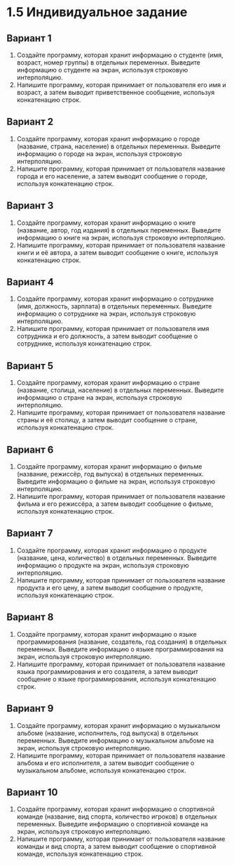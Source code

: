 # 1.5 Индивидуальное задание

## Вариант 1
1. Создайте программу, которая хранит информацию о студенте (имя, возраст, номер группы) в отдельных переменных. Выведите информацию о студенте на экран, используя строковую интерполяцию.
2. Напишите программу, которая принимает от пользователя его имя и возраст, а затем выводит приветственное сообщение, используя конкатенацию строк.

## Вариант 2
1. Создайте программу, которая хранит информацию о городе (название, страна, население) в отдельных переменных. Выведите информацию о городе на экран, используя строковую интерполяцию.
2. Напишите программу, которая принимает от пользователя название города и его население, а затем выводит сообщение о городе, используя конкатенацию строк.

## Вариант 3
1. Создайте программу, которая хранит информацию о книге (название, автор, год издания) в отдельных переменных. Выведите информацию о книге на экран, используя строковую интерполяцию.
2. Напишите программу, которая принимает от пользователя название книги и её автора, а затем выводит сообщение о книге, используя конкатенацию строк.

## Вариант 4
1. Создайте программу, которая хранит информацию о сотруднике (имя, должность, зарплата) в отдельных переменных. Выведите информацию о сотруднике на экран, используя строковую интерполяцию.
2. Напишите программу, которая принимает от пользователя имя сотрудника и его должность, а затем выводит сообщение о сотруднике, используя конкатенацию строк.

## Вариант 5
1. Создайте программу, которая хранит информацию о стране (название, столица, население) в отдельных переменных. Выведите информацию о стране на экран, используя строковую интерполяцию.
2. Напишите программу, которая принимает от пользователя название страны и её столицу, а затем выводит сообщение о стране, используя конкатенацию строк.

## Вариант 6
1. Создайте программу, которая хранит информацию о фильме (название, режиссёр, год выпуска) в отдельных переменных. Выведите информацию о фильме на экран, используя строковую интерполяцию.
2. Напишите программу, которая принимает от пользователя название фильма и его режиссёра, а затем выводит сообщение о фильме, используя конкатенацию строк.

## Вариант 7
1. Создайте программу, которая хранит информацию о продукте (название, цена, количество) в отдельных переменных. Выведите информацию о продукте на экран, используя строковую интерполяцию.
2. Напишите программу, которая принимает от пользователя название продукта и его цену, а затем выводит сообщение о продукте, используя конкатенацию строк.

## Вариант 8
1. Создайте программу, которая хранит информацию о языке программирования (название, создатель, год создания) в отдельных переменных. Выведите информацию о языке программирования на экран, используя строковую интерполяцию.
2. Напишите программу, которая принимает от пользователя название языка программирования и его создателя, а затем выводит сообщение о языке программирования, используя конкатенацию строк.

## Вариант 9
1. Создайте программу, которая хранит информацию о музыкальном альбоме (название, исполнитель, год выпуска) в отдельных переменных. Выведите информацию о музыкальном альбоме на экран, используя строковую интерполяцию.
2. Напишите программу, которая принимает от пользователя название альбома и его исполнителя, а затем выводит сообщение о музыкальном альбоме, используя конкатенацию строк.

## Вариант 10
1. Создайте программу, которая хранит информацию о спортивной команде (название, вид спорта, количество игроков) в отдельных переменных. Выведите информацию о спортивной команде на экран, используя строковую интерполяцию.
2. Напишите программу, которая принимает от пользователя название команды и вид спорта, а затем выводит сообщение о спортивной команде, используя конкатенацию строк.